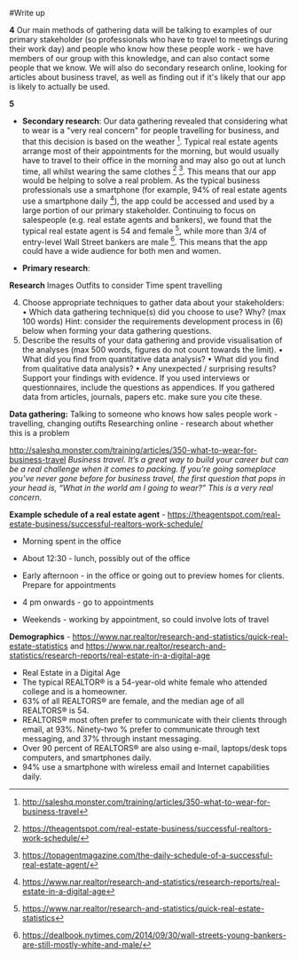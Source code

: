 



#Write up

__4__
Our main methods of gathering data will be talking to examples of our primary stakeholder (so professionals who have to travel to meetings during their work day) and people who know how these people work - we have members of our group with this knowledge, and can also contact some people that we know. We will also do secondary research online, looking for articles about business travel, as well as finding out if it's likely that our app is likely to actually be used.


__5__
* __Secondary research__: Our data gathering revealed that considering what to wear is a "very real concern" for people travelling for business, and that this decision is based on the weather [^1]. Typical real estate agents arrange most of their appointments for the morning, but would usually have to travel to their office in the morning and may also go out at lunch time, all whilst wearing the same clothes [^5] [^6]. This means that our app would be helping to solve a real problem.
As the typical business professionals use a smartphone (for example, 94% of real estate agents use a smartphone daily [^2]), the app could be accessed and used by a large portion of our primary stakeholder.
Continuing to focus on salespeople (e.g. real estate agents and bankers), we found that the typical real estate agent is 54 and female [^3], while more than 3/4 of entry-level Wall Street bankers are male [^4]. This means that the app could have a wide audience for both men and women.

* __Primary research__:



[^1]: http://saleshq.monster.com/training/articles/350-what-to-wear-for-business-travel

[^2]: https://www.nar.realtor/research-and-statistics/research-reports/real-estate-in-a-digital-age

[^3]: https://www.nar.realtor/research-and-statistics/quick-real-estate-statistics

[^4]: https://dealbook.nytimes.com/2014/09/30/wall-streets-young-bankers-are-still-mostly-white-and-male/

[^5]: https://theagentspot.com/real-estate-business/successful-realtors-work-schedule/

[^6]: https://topagentmagazine.com/the-daily-schedule-of-a-successful-real-estate-agent/









__Research__
Images
Outfits to consider
Time spent travelling


4. Choose appropriate techniques to gather data about your stakeholders:
• Which data gathering technique(s) did you choose to use? Why? (max 100 words)
Hint: consider the requirements development process in (6) below when forming your data
gathering questions.
5. Describe the results of your data gathering and provide visualisation of the analyses (max 500 words,
figures do not count towards the limit).
• What did you find from quantitative data analysis?
• What did you find from qualitative data analysis?
• Any unexpected / surprising results?
Support your findings with evidence.
If you used interviews or questionnaires, include the questions as appendices. If you gathered
data from articles, journals, papers etc. make sure you cite these. 


__Data gathering:__
Talking to someone who knows how sales people work - travelling, changing outifts
Researching online - research about whether this is a problem




http://saleshq.monster.com/training/articles/350-what-to-wear-for-business-travel
*Business travel. It’s a great way to build your career but can be a real challenge when it comes to packing. If you’re going someplace you’ve never gone before for business travel, the first question that pops in your head is, “What in the world am I going to wear?”
This is a very real concern.*





__Example schedule of a real estate agent__ - https://theagentspot.com/real-estate-business/successful-realtors-work-schedule/
- Morning spent in the office
- About 12:30 - lunch, possibly out of the office
- Early afternoon - in the office or going out to preview homes for clients. Prepare for appointments
- 4 pm onwards - go to appointments

- Weekends - working by appointment, so could involve lots of travel


__Demographics__ - https://www.nar.realtor/research-and-statistics/quick-real-estate-statistics and https://www.nar.realtor/research-and-statistics/research-reports/real-estate-in-a-digital-age
- Real Estate in a Digital Age
- The typical REALTOR® is a 54-year-old white female who attended college and is a homeowner.
- 63% of all REALTORS® are female, and the median age of all REALTORS® is 54.
- REALTORS® most often prefer to communicate with their clients through email, at 93%. Ninety-two % prefer to communicate through text messaging, and 37% through instant messaging.
- Over 90 percent of REALTORS® are also using e-mail, laptops/desk tops computers, and smartphones daily.
- 94% use a smartphone with wireless email and Internet capabilities daily.
